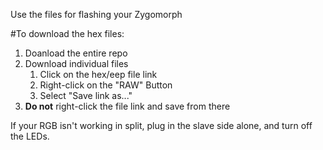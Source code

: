 Use the files for flashing your Zygomorph

#To download the hex files:
1. Doanload the entire repo
2. Download individual files
   1. Click on the hex/eep file link
   2. Right-click on the "RAW" Button
   3. Select "Save link as..."
3. **Do not** right-click the file link and save from there

If your RGB isn't working in split, plug in the slave side alone, and turn off the LEDs.
